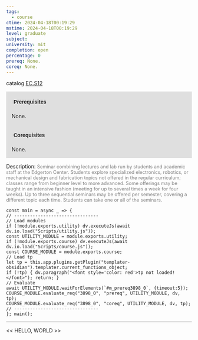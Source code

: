 ```yaml
---
tags:
  - course
ctime: 2024-04-18T00:19:29
mstime: 2024-04-18T00:19:29
level: graduate
subject: 
university: mit
completion: open
percentage: 0
prereq: None.
coreq: None.
---
```


catalog [EC.S12](http://student.mit.edu/catalog/mECa.html#EC.S12)

<span style="display: block; padding: 15px; background-color: rgb(100, 100, 100, 0.2);"><font id="m_prereq3898_0" style="display: block; font-family: Arial, sans-serif; font-weight: bold; padding: 5px">Prerequisites</font><br><span id="prereq3898_0">None.</span></span>
<span style="display: block; padding: 15px; background-color: rgb(100, 100, 100, 0.2);"><font id="m_coreq3898_0" style="display: block; font-family: Arial, sans-serif; font-weight: bold; padding: 5px">Corequisites</font><br><span id="coreq3898_0">None.</span></span>

<font style="">Description:</font>
<font style="color: grey; font-size: 0.8rem;">Seminar combining lectures and lab run by students and academic staff at the Edgerton Center. Students explore specialized electronics, robotics, or mechanical design and fabrication topics not offered in the regular curriculum; classes range from beginner level to more advanced. Some offerings may be taught in an intensive fashion (meeting for up to several times a week for four weeks). Up to three sequential seminars may be offered per semester, covering a different topic each time. Students can take one or all of the seminars.</font>

```dataviewjs
const main = async _ => {
// --------------------------------
// Load modules
if (!module.exports.utility) dv.executeJs(await dv.io.load("Scripts/utility.js"));
const UTILITY_MODULE = module.exports.utility;
if (!module.exports.course) dv.executeJs(await dv.io.load("Scripts/course.js"));
const COURSE_MODULE = module.exports.course;
// Load tp
let tp = this.app.plugins.getPlugin("templater-obsidian").templater.current_functions_object;
if (!tp) { dv.paragraph("<font style='color: red'>tp not loaded!</font>"); return; }
// Evaluate
await UTILITY_MODULE.waitForElements(`#m_prereq3898_0`, {timeout:5});
COURSE_MODULE.evaluate_req("3898_0", "prereq", UTILITY_MODULE, dv, tp);
COURSE_MODULE.evaluate_req("3898_0", "coreq", UTILITY_MODULE, dv, tp);
// --------------------------------
}; main();
```

---

<< HELLO, WORLD >>
